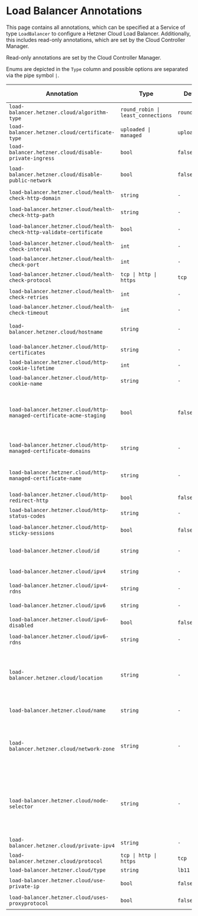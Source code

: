 # Load Balancer Annotations

This page contains all annotations, which can be specified at a Service of type `LoadBalancer` to configure a Hetzner Cloud Load Balancer. Additionally, this includes read-only annotations, which are set by the Cloud Controller Manager.

Read-only annotations are set by the Cloud Controller Manager.

Enums are depicted in the `Type` column and possible options are separated via the pipe symbol `|`.

| Annotation | Type | Default | Read-only | Description |
| --- | --- | --- | --- | --- |
| `load-balancer.hetzner.cloud/algorithm-type` | `round_robin \| least_connections` | `round_robin` | `No` | Specifies the algorithm type of the Load Balancer. |
| `load-balancer.hetzner.cloud/certificate-type` | `uploaded \| managed` | `uploaded` | `No` | Defines the type of certificate the Load Balancer should use. |
| `load-balancer.hetzner.cloud/disable-private-ingress` | `bool` | `false` | `No` | Disables the use of the private network for ingress. |
| `load-balancer.hetzner.cloud/disable-public-network` | `bool` | `false` | `No` | Disables the public network of the Hetzner Cloud Load Balancer. It will still have a public network assigned, but all traffic is routed over the private network. |
| `load-balancer.hetzner.cloud/health-check-http-domain` | `string` | `-` | `No` | Specifies the domain we try to access when performing the health check. |
| `load-balancer.hetzner.cloud/health-check-http-path` | `string` | `-` | `No` | Specifies the path we try to access when performing the health check. |
| `load-balancer.hetzner.cloud/health-check-http-validate-certificate` | `bool` | `-` | `No` | Specifies whether the health check should validate the SSL certificate that comes from the target nodes. |
| `load-balancer.hetzner.cloud/health-check-interval` | `int` | `-` | `No` | Specifies the interval in which time we perform a health check in seconds. |
| `load-balancer.hetzner.cloud/health-check-port` | `int` | `-` | `No` | Specifies the port the health check is be performed on. |
| `load-balancer.hetzner.cloud/health-check-protocol` | `tcp \| http \| https` | `tcp` | `No` | Sets the protocol the health check should be performed over. |
| `load-balancer.hetzner.cloud/health-check-retries` | `int` | `-` | `No` | Specifies the number of time a health check is retried until a target is marked as unhealthy. |
| `load-balancer.hetzner.cloud/health-check-timeout` | `int` | `-` | `No` | Specifies the timeout of a single health check. |
| `load-balancer.hetzner.cloud/hostname` | `string` | `-` | `No` | Specifies the hostname of the Load Balancer. This will be used as ingress address instead of the Load Balancer IP addresses if specified. |
| `load-balancer.hetzner.cloud/http-certificates` | `string` | `-` | `No` | A comma separated list of IDs or Names of Certificates assigned to the service. |
| `load-balancer.hetzner.cloud/http-cookie-lifetime` | `int` | `-` | `No` | Specifies the lifetime of the HTTP cookie. |
| `load-balancer.hetzner.cloud/http-cookie-name` | `string` | `-` | `No` | Specifies the cookie name when using  HTTP or HTTPS as protocol. |
| `load-balancer.hetzner.cloud/http-managed-certificate-acme-staging` | `bool` | `false` | `No` | Tells the cloud controller manager to create the certificate using Let's Encrypt staging. This annotation is exclusively for Hetzner internal testing purposes. Users should not use this annotation. There is no guarantee that it remains or continues to function as it currently functions. |
| `load-balancer.hetzner.cloud/http-managed-certificate-domains` | `string` | `-` | `No` | Contains a comma separated list of the domain names of the managed certificate. All domains are used to create a single managed certificate. |
| `load-balancer.hetzner.cloud/http-managed-certificate-name` | `string` | `-` | `No` | Contains the name of the managed certificate to create by the Cloud Controller manager. Ignored if `load-balancer.hetzner.cloud/http-managed-certificate-name` is missing or set to "uploaded". Optional. |
| `load-balancer.hetzner.cloud/http-redirect-http` | `bool` | `false` | `No` | Create a redirect from HTTP to HTTPS. HTTPS only. |
| `load-balancer.hetzner.cloud/http-status-codes` | `string` | `-` | `No` | Is a comma separated list of HTTP status codes which we expect. |
| `load-balancer.hetzner.cloud/http-sticky-sessions` | `bool` | `false` | `No` | Enables the sticky sessions feature of Hetzner Cloud HTTP Load Balancers. |
| `load-balancer.hetzner.cloud/id` | `string` | `-` | `Yes` | Is the ID assigned to the Hetzner Cloud Load Balancer by the backend. Deprecated: This annotation is not used. It is reserved for possible future use. |
| `load-balancer.hetzner.cloud/ipv4` | `string` | `-` | `Yes` | Is the public IPv4 address assigned to the Load Balancer by the backend. |
| `load-balancer.hetzner.cloud/ipv4-rdns` | `string` | `-` | `Yes` | Is the reverse DNS record assigned to the IPv4 address of the Load Balancer. |
| `load-balancer.hetzner.cloud/ipv6` | `string` | `-` | `Yes` | Is the public IPv6 address assigned to the Load Balancer by the backend. Read-only. |
| `load-balancer.hetzner.cloud/ipv6-disabled` | `bool` | `false` | `No` | Disables the use of IPv6 for the Load Balancer. Set this annotation if you use external-dns. |
| `load-balancer.hetzner.cloud/ipv6-rdns` | `string` | `-` | `Yes` | Is the reverse DNS record assigned to the IPv6 address of the Load Balancer. |
| `load-balancer.hetzner.cloud/location` | `string` | `-` | `No` | Specifies the location where the Load Balancer will be created in. Changing the location to a different value after the load balancer was created has no effect. In order to move a load balancer to a different location it is necessary to delete and re-create it. Note, that this will lead to the load balancer getting new public IPs assigned. Mutually exclusive with LBNetworkZone. |
| `load-balancer.hetzner.cloud/name` | `string` | `-` | `No` | Is the name of the Load Balancer. The name will be visible in the Hetzner Cloud API console. |
| `load-balancer.hetzner.cloud/network-zone` | `string` | `-` | `No` | Specifies the network zone where the Load Balancer will be created in. Changing the network zone to a different value after the load balancer was created has no effect.  In order to move a load balancer to a different network zone it is necessary to delete and re-create it. Note, that this will lead to the load balancer getting new public IPs assigned. Mutually exclusive with LBLocation. |
| `load-balancer.hetzner.cloud/node-selector` | `string` | `-` | `No` | Can be set to restrict which Nodes are added as targets to the Load Balancer. It accepts a Kubernetes label selector string, using either the set-based or equality-based formats. If the selector can not be parsed, the targets in the Load Balancer are not updated and an Event is created with the error message. Format: https://kubernetes.io/docs/concepts/overview/working-with-objects/labels/#label-selectors |
| `load-balancer.hetzner.cloud/private-ipv4` | `string` | `-` | `No` | Specifies the IPv4 address to assign to the load balancer in the private network that it's attached to. |
| `load-balancer.hetzner.cloud/protocol` | `tcp \| http \| https` | `tcp` | `No` | Specifies the protocol of the service. |
| `load-balancer.hetzner.cloud/type` | `string` | `lb11` | `No` | Specifies the type of the Load Balancer. |
| `load-balancer.hetzner.cloud/use-private-ip` | `bool` | `false` | `No` | Configures the Load Balancer to use the private IP for Load Balancer server targets. |
| `load-balancer.hetzner.cloud/uses-proxyprotocol` | `bool` | `false` | `No` | Specifies if the Load Balancer services should use the proxy protocol. |
